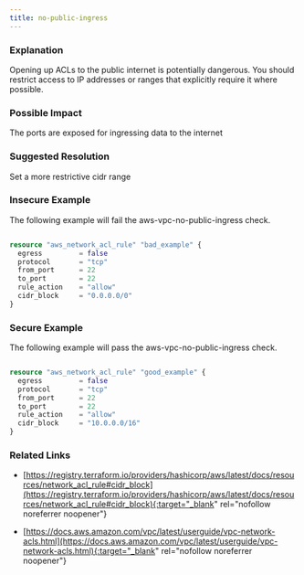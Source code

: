 ```yaml
---
title: no-public-ingress
---
```


### Explanation


Opening up ACLs to the public internet is potentially dangerous. You should restrict access to IP addresses or ranges that explicitly require it where possible.



### Possible Impact
The ports are exposed for ingressing data to the internet

### Suggested Resolution
Set a more restrictive cidr range


### Insecure Example

The following example will fail the aws-vpc-no-public-ingress check.

```terraform

resource "aws_network_acl_rule" "bad_example" {
  egress         = false
  protocol       = "tcp"
  from_port      = 22
  to_port        = 22
  rule_action    = "allow"
  cidr_block     = "0.0.0.0/0"
}

```



### Secure Example

The following example will pass the aws-vpc-no-public-ingress check.

```terraform

resource "aws_network_acl_rule" "good_example" {
  egress         = false
  protocol       = "tcp"
  from_port      = 22
  to_port        = 22
  rule_action    = "allow"
  cidr_block     = "10.0.0.0/16"
}

```




### Related Links


- [https://registry.terraform.io/providers/hashicorp/aws/latest/docs/resources/network_acl_rule#cidr_block](https://registry.terraform.io/providers/hashicorp/aws/latest/docs/resources/network_acl_rule#cidr_block){:target="_blank" rel="nofollow noreferrer noopener"}

- [https://docs.aws.amazon.com/vpc/latest/userguide/vpc-network-acls.html](https://docs.aws.amazon.com/vpc/latest/userguide/vpc-network-acls.html){:target="_blank" rel="nofollow noreferrer noopener"}


